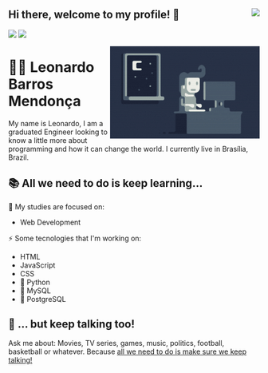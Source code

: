 ## Hi there, welcome to my profile! 👋 <img align='right' src="https://komarev.com/ghpvc/?username=leobmend&style=flat-square"  />

[<img src="https://img.shields.io/badge/-LinkedIn-blue?style=flat-square&logo=Linkedin&logoColor=white" />](https://www.linkedin.com/in/leonardobmendonca/) [<img src="https://img.shields.io/badge/Gmail-red?style=flat-square&logo=Gmail&logoColor=white" />](mailto:leo.bmendonca@gmail.com)



<img alt="Night Coding" src="https://raw.githubusercontent.com/leobmend/leobmend/master/assets/Night-Coding.gif" align="right"/>

# :man_technologist: Leonardo Barros Mendonça 

My name is Leonardo, I am a graduated Engineer looking to know a little more about programming and how it can change the world. I currently live in Brasília, Brazil.

## :books: All we need to do is keep learning...

 :dart: My studies are focused on:  
* Web Development

:zap: Some tecnologies that I'm working on:
* HTML
* JavaScript
* CSS
* :snake: Python
* :dolphin: MySQL
* :elephant: PostgreSQL

## :speech_balloon: ... but keep talking too!

Ask me about: Movies, TV series, games, music, politics, football, basketball or whatever. Because [all we need to do is make sure we keep talking!](https://www.youtube.com/watch?v=wbOTkDn49qI)
